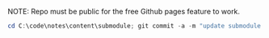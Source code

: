 NOTE: Repo must be public for the free Github pages feature to work.

```powershell
cd C:\code\notes\content\submodule; git commit -a -m "update submodule notes"; cd C:\code\notes; git commit -a -m "update notes. 
